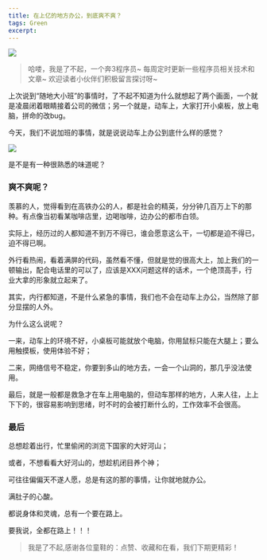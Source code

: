 ```yaml
---
title: 在上亿的地方办公，到底爽不爽？
tags: Green
excerpt: 
---
```



![](https://files.mdnice.com/user/26582/75abd0aa-216a-492d-84a3-b6da16b6ed29.jpg)



>哈喽，我是了不起，一个奔3程序员~
>每周定时更新一些程序员相关技术和文章~
>欢迎读者小伙伴们积极留言探讨呀~

上次说到“随地大小班”的事情时，了不起不知道为什么就想起了两个画面，一个就是凌晨闭着眼睛接着公司的微信；另一个就是，动车上，大家打开小桌板，放上电脑，拼命的改bug。

今天，我们不说加班的事情，就是说说动车上办公到底什么样的感觉？

![](https://files.mdnice.com/user/26582/9b4a6db6-1ef7-42a2-9dfa-583e003140e9.jpg)

是不是有一种很熟悉的味道呢？

### 爽不爽呢？

羡慕的人，觉得看到在高铁办公的人，都是社会的精英，分分钟几百万上下的那种。有点像当初看某咖啡店里，边喝咖啡，边办公的都市白领。

实际上，经历过的人都知道不到万不得已，谁会愿意这么干，一切都是迫不得已，迫不得已啊。

外行看热闹，看着满屏的代码，虽然看不懂，但就是觉的很高大上，加上我们的一顿输出，配合电话里的可以了，应该是XXX问题这样的话术，一个绝顶高手，行业大拿的形象就立起来了。

其实，内行都知道，不是什么紧急的事情，我们也不会在动车上办公，当然除了部分显摆的人外。

为什么这么说呢？

一来，动车上的环境不好，小桌板可能就放个电脑，你用鼠标只能在大腿上；要么用触摸板，使用体验不好；

二来，网络信号不稳定，你要到多山的地方去，一会一个山洞的，那几乎没法使用。

最后，就是一般都是救急才在车上用电脑的，但动车那样的地方，人来人往，上上下下的，很容易影响到思绪，时不时的会被打断什么的，工作效率不会很高。

### 最后

总想趁着出行，忙里偷闲的浏览下国家的大好河山；

或者，不想看看大好河山的，想趁机闭目养个神；

可往往偏偏天不遂人愿，总是有这的那的事情，让你就地就办公。

满肚子的心酸。

都说身体和灵魂，总有一个要在路上。

要我说，全都在路上！！！

>我是了不起,感谢各位童鞋的：点赞、收藏和在看，我们下期更精彩！







